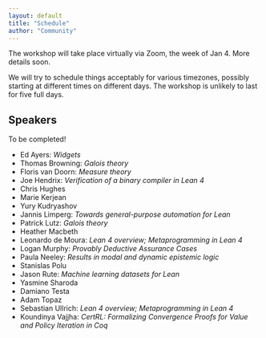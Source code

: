 ```yaml
---
layout: default
title: "Schedule"
author: "Community"
---
```


The workshop will take place virtually via Zoom, the week of Jan 4. More details soon.

We will try to schedule things acceptably for various timezones,
possibly starting at different times on different days.
The workshop is unlikely to last for five full days.

## Speakers

To be completed!

* Ed Ayers: *Widgets*
* Thomas Browning: *Galois theory*
* Floris van Doorn: *Measure theory*
* Joe Hendrix: *Verification of a binary compiler in Lean 4*
* Chris Hughes
* Marie Kerjean
* Yury Kudryashov
* Jannis Limperg: *Towards general-purpose automation for Lean*
* Patrick Lutz: *Galois theory*
* Heather Macbeth
* Leonardo de Moura: *Lean 4 overview; Metaprogramming in Lean 4*
* Logan Murphy: *Provably Deductive Assurance Cases*
* Paula Neeley: *Results in modal and dynamic epistemic logic*
* Stanislas Polu
* Jason Rute: *Machine learning datasets for Lean*
* Yasmine Sharoda
* Damiano Testa
* Adam Topaz
* Sebastian Ullrich: *Lean 4 overview; Metaprogramming in Lean 4*
* Koundinya Vajjha: *CertRL: Formalizing Convergence Proofs for Value and Policy Iteration in Coq*
